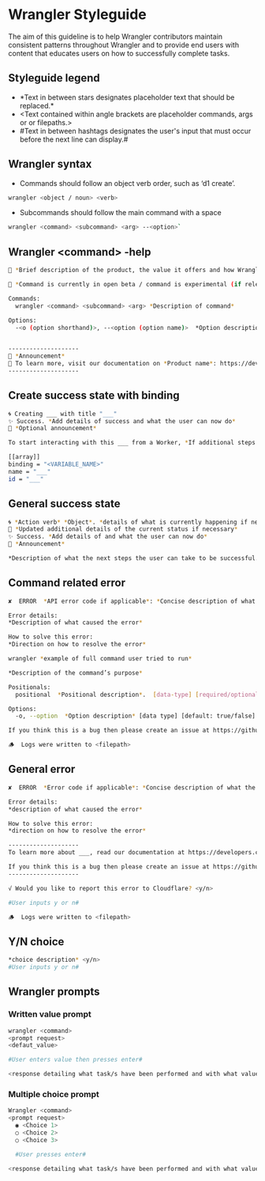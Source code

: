 # Wrangler Styleguide

The aim of this guideline is to help Wrangler contributors maintain consistent patterns throughout Wrangler and to provide end users with content that educates users on how to successfully complete tasks.

## Styleguide legend

- \*Text in between stars designates placeholder text that should be replaced.\*
- \<Text contained within angle brackets are placeholder commands, args or  or filepaths.\>
- #Text in between hashtags designates the user's input that must occur before the next line can display.#

## Wrangler syntax

- Commands should follow an object verb order, such as ‘d1 create’.
```sh
wrangler <object / noun> <verb>
```

- Subcommands should follow the main command with a space
```sh
wrangler <command> <subcommand> <arg> --<option>`
```


## Wrangler \<command\> -help

```sh
🧮 *Brief description of the product, the value it offers and how Wrangler can interact with it*

🔧 *Command is currently in open beta / command is experimental (if relevant)*

Commands:
  wrangler <command> <subcommand> <arg> *Description of command*

Options:
  -<o (option shorthand)>, --<option (option name)>  *Option description* [*data_type*] [default: *true/false*]


--------------------
📣 *Announcement*
📃 To learn more, visit our documentation on *Product name*: https://developers.cloudflare.com/*productname*
--------------------

```

## Create success state with binding

```sh
🌀 Creating ___ with title "___"
✨ Success. *Add details of success and what the user can now do*
📣 *Optional announcement*

To start interacting with this ___ from a Worker, *If additional steps required, such as obtaining account ID from dash, add them here* \(then\) open your Worker’s config file and add the following binding configuration:

[[array]]
binding = "<VARIABLE_NAME>"
name = "___"
id = "___"
```


## General success state
```sh
🌀 *Action verb* *Object*. *details of what is currently happening if necessary*
🚧 *Updated additional details of the current status if necessary*
✨ Success. *Add details of and what the user can now do*
📣 *Announcement*

*Description of what the next steps the user can take to be successful. If there are predictable happy paths following a success state, make those paths clear to the user here.*
```

## Command related error
```sh
✘  ERROR  *API error code if applicable*: *Concise description of what the error is*:

Error details:
*Description of what caused the error*

How to solve this error:
*Direction on how to resolve the error*

wrangler *example of full command user tried to run*

*Description of the command’s purpose*

Positionals:
  positional  *Positional description*.  [data-type] [required/optional]

Options:
  -o, --option  *Option description* [data type] [default: true/false]

If you think this is a bug then please create an issue at https://github.com/cloudflare/workers-sdk/issues/new/choose

🪵  Logs were written to <filepath>

```


## General error
```sh
✘  ERROR  *Error code if applicable*: *Concise description of what the error is*

Error details:
*description of what caused the error*

How to solve this error:
*direction on how to resolve the error*

--------------------
To learn more about ___, read our documentation at https://developers.cloudflare.com/*productname*

If you think this is a bug then please create an issue at https://github.com/cloudflare/workers-sdk/issues/new/choose
--------------------

√ Would you like to report this error to Cloudflare? <y/n>

#User inputs y or n#

🪵  Logs were written to <filepath>

```

## Y/N choice
```sh
*choice description* <y/n>
#User inputs y or n#

```

## Wrangler prompts

### Written value prompt
```sh
wrangler <command>
<prompt request>
<defaut_value>

#User enters value then presses enter#

<response detailing what task/s have been performed and with what values where applicable OR continue to next prompt>
```

### Multiple choice prompt
```sh
Wrangler <command>
<prompt request>
  ◉ <Choice 1>
  ○ <Choice 2>
  ○ <Choice 3>

  #User presses enter#

<response detailing what task/s have been performed and with what values where applicable OR continue to next prompt>
```